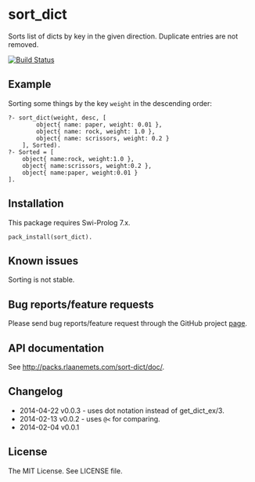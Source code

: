 # sort_dict

Sorts list of dicts by key in the given direction. Duplicate entries
are not removed.

[![Build Status](https://travis-ci.org/rla/sort-dict.svg)](https://travis-ci.org/rla/sort-dict)

## Example

Sorting some things by the key `weight` in the descending order:

    ?- sort_dict(weight, desc, [
            object{ name: paper, weight: 0.01 },
            object{ name: rock, weight: 1.0 },
            object{ name: scrissors, weight: 0.2 }
        ], Sorted).
    ?- Sorted = [
        object{ name:rock, weight:1.0 },
        object{ name:scrissors, weight:0.2 },
        object{ name:paper, weight:0.01 }
    ].

## Installation

This package requires Swi-Prolog 7.x.

    pack_install(sort_dict).

## Known issues

Sorting is not stable.

## Bug reports/feature requests

Please send bug reports/feature request through the GitHub
project [page](https://github.com/rla/sort-dict).

## API documentation

See <http://packs.rlaanemets.com/sort-dict/doc/>.

## Changelog

 * 2014-04-22 v0.0.3 - uses dot notation instead of get_dict_ex/3.
 * 2014-02-13 v0.0.2 - uses `@<` for comparing.
 * 2014-02-04 v0.0.1

## License

The MIT License. See LICENSE file.
